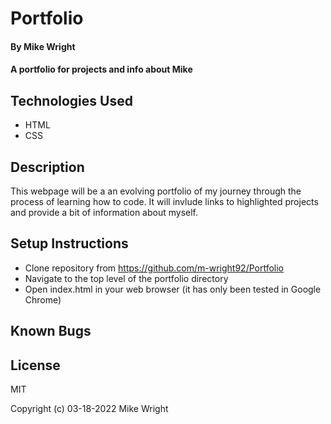 # Portfolio

#### By Mike Wright

#### A portfolio for projects and info about Mike

## Technologies Used

* HTML
* CSS
 
 ## Description

 This webpage will be a an evolving portfolio of my journey through the process of learning how to code. It will invlude links to highlighted projects and provide a bit of information about myself.

 ## Setup Instructions

 * Clone repository from https://github.com/m-wright92/Portfolio
 * Navigate to the top level of the portfolio directory
 * Open index.html in your web browser (it has only been tested in Google Chrome)

 ## Known Bugs

 

 ## License

 MIT

 Copyright (c) 03-18-2022 Mike Wright